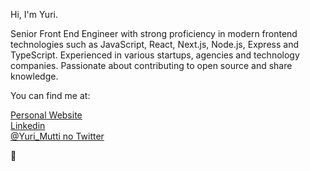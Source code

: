 Hi, I'm Yuri.

Senior Front End Engineer with strong proficiency in modern frontend technologies such as JavaScript, React, Next.js, Node.js, Express and TypeScript. Experienced in various startups, agencies and technology companies. Passionate about contributing to open source and share knowledge.

You can find me at:

[Personal Website](https://yurimutti.com) <br />
[Linkedin](https://www.linkedin.com/in/yuri-mutti-0418bb1aa) <br />
[@Yuri_Mutti no Twitter](https://twitter.com/Yuri_Mutti) <br />

:love_you_gesture:
